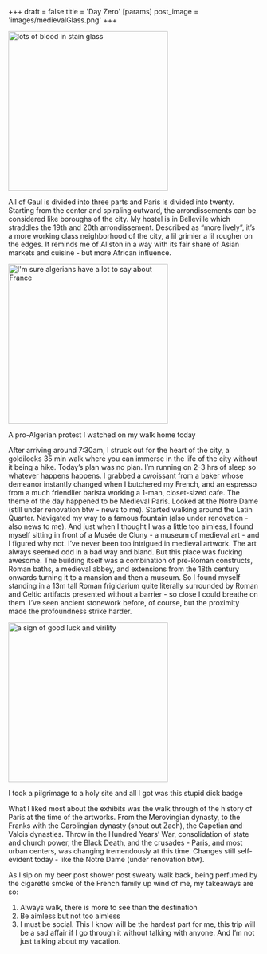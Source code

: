 +++
draft = false
title = 'Day Zero'
[params]
    post_image = 'images/medievalGlass.png'
+++

<img src="medievalGlass.png" alt="lots of blood in stain glass" style="height: 20rem;">

All of Gaul is divided into three parts and Paris is divided into twenty. Starting from the center and spiraling outward, the arrondissements can be considered like boroughs of the city. My hostel is in Belleville which straddles the 19th and 20th arrondissement. Described as “more lively”, it’s a more working class neighborhood of the city, a lil grimier a lil rougher on the edges. It reminds me of Allston in a way with its fair share of Asian markets and cuisine - but more African influence. 

<img src="algerianProtest.png" alt="I'm sure algerians have a lot to say about France" style="height: 20rem;">

A pro-Algerian protest I watched on my walk home today

After arriving around 7:30am, I struck out for the heart of the city, a goldilocks 35 min walk where you can immerse in the life of the city without it being a hike. Today’s plan was no plan. I’m running on 2-3 hrs of sleep so whatever happens happens. I grabbed a cwoissant from a baker whose demeanor instantly changed when I butchered my French, and an espresso from a much friendlier barista working a 1-man, closet-sized cafe.
The theme of the day happened to be Medieval Paris. Looked at the Notre Dame (still under renovation btw - news to me). Started walking around the Latin Quarter. Navigated my way to a famous fountain (also under renovation - also news to me). And just when I thought I was a little too aimless, I found myself sitting in front of a Musée de Cluny - a museum of medieval art - and I figured why not.
I’ve never been too intrigued in medieval artwork. The art always seemed odd in a bad way and bland. But this place was fucking awesome. The building itself was a combination of pre-Roman constructs, Roman baths, a medieval abbey, and extensions from the 18th century onwards turning it to a mansion and then a museum. So I found myself standing in a 13m tall Roman frigidarium quite literally surrounded by Roman and Celtic artifacts presented without a barrier - so close I could breathe on them. I’ve seen ancient stonework before, of course, but the proximity made the profoundness strike harder.

<img src="dickBadges.png" alt="a sign of good luck and virility" style="height: 20rem;">

I took a pilgrimage to a holy site and all I got was this stupid dick badge

What I liked most about the exhibits was the walk through of the history of Paris at the time of the artworks. From the Merovingian dynasty, to the Franks with the Carolingian dynasty (shout out Zach), the Capetian and Valois dynasties. Throw in the Hundred Years’ War, consolidation of state and church power, the Black Death, and the crusades - Paris, and most urban centers, was changing tremendously at this time. Changes still self-evident today - like the Notre Dame (under renovation btw).

As I sip on my beer post shower post sweaty walk back, being perfumed by the cigarette smoke of the French family up wind of me, my takeaways are so:
1. Always walk, there is more to see than the destination 
2. Be aimless but not too aimless
3. I must be social. This I know will be the hardest part for me, this trip will be a sad affair if I go through it without talking with anyone. And I’m not just talking about my vacation. 